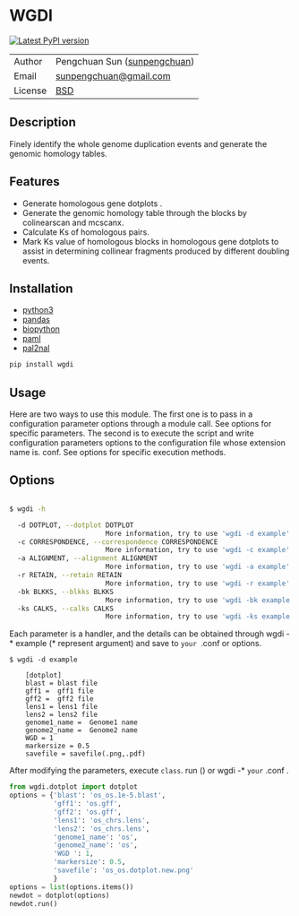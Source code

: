 # WGDI

[![Latest PyPI version](https://img.shields.io/pypi/v/wgdi.svg)](https://pypi.python.org/pypi/wgdi)

| | |
| --- | --- |
| Author  | Pengchuan Sun ([sunpengchuan](https//github.com/sunpengchuan)) |
| Email   | <sunpengchuan@gmail.com> |
| License | [BSD](http://creativecommons.org/licenses/BSD/) |

## Description

Finely identify the whole genome duplication events and generate the genomic homology tables.

## Features

-   Generate homologous gene dotplots .
-   Generate the genomic homology table through the blocks by colinearscan and mcscanx.
-   Calculate Ks of homologous pairs.
-   Mark Ks value of homologous blocks in homologous gene dotplots to assist in determining collinear fragments produced by different doubling events.

## Installation

-   [python3](https://www.python.org/)
-   [pandas](https://pandas.pydata.org/)
-   [biopython](http://www.biopython.org/)
-   [paml](http://web.mit.edu/6.891/www/lab/paml.html)
-   [pal2nal](http://www.bork.embl.de/pal2nal/)

```bash
pip install wgdi
```

## Usage

Here are two ways to use this module. The first one is to pass in a configuration parameter options through a module call. See options for specific parameters. The second is to execute the script and write configuration parameters options to the configuration file whose extension name is. conf. See options for specific execution methods.

## Options


```bash

$ wgdi -h

  -d DOTPLOT, --dotplot DOTPLOT
                        More information, try to use 'wgdi -d example'
  -c CORRESPONDENCE, --correspondence CORRESPONDENCE
                        More information, try to use 'wgdi -c example'
  -a ALIGNMENT, --alignment ALIGNMENT
                        More information, try to use 'wgdi -a example'
  -r RETAIN, --retain RETAIN
                        More information, try to use 'wgdi -r example'
  -bk BLKKS, --blkks BLKKS
                        More information, try to use 'wgdi -bk example'
  -ks CALKS, --calks CALKS
                        More information, try to use 'wgdi -ks example'

```

Each parameter is a handler, and the details can be obtained through wgdi -* example (* represent argument) and save to `your `.conf or options.

```
$ wgdi -d example

    [dotplot]
    blast = blast file
    gff1 =  gff1 file
    gff2 =  gff2 file
    lens1 = lens1 file
    lens2 = lens2 file
    genome1_name =  Genome1 name
    genome2_name =  Genome2 name
    WGD = 1
    markersize = 0.5
    savefile = savefile(.png,.pdf)
```
After modifying the parameters, execute   `class`. run () or wgdi -*  `your` .conf .

```python
from wgdi.dotplot import dotplot
options = {'blast': 'os_os.1e-5.blast',
           'gff1': 'os.gff',
           'gff2': 'os.gff',
           'lens1': 'os_chrs.lens',
           'lens2': 'os_chrs.lens',
           'genome1_name': 'os',
           'genome2_name': 'os',
           'WGD ': 1,
           'markersize': 0.5,
           'savefile': 'os_os.dotplot.new.png'
           }
options = list(options.items())
newdot = dotplot(options)
newdot.run()
```